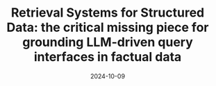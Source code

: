 ---
title: "Retrieval Systems for Structured Data: the critical missing piece for grounding LLM-driven query interfaces in factual data"
date: 2024-10-09
event: "BIDS Seminar"
location: "Berkeley, USA"
recording_url: https://youtu.be/OcZsxyRBwGY
event_url: https://cdss.berkeley.edu/events/bids-seminar-madelon-hulsebos-phd
---